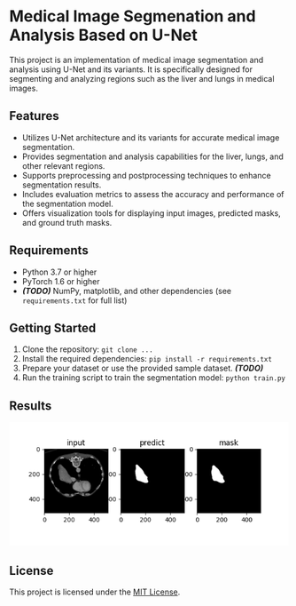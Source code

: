 # Medical Image Segmenation and Analysis Based on U-Net

This project is an implementation of medical image segmentation and analysis using U-Net and its variants. It is specifically designed for segmenting and analyzing regions such as the liver and lungs in medical images.

## Features

- Utilizes U-Net architecture and its variants for accurate medical image segmentation.
- Provides segmentation and analysis capabilities for the liver, lungs, and other relevant regions.
- Supports preprocessing and postprocessing techniques to enhance segmentation results.
- Includes evaluation metrics to assess the accuracy and performance of the segmentation model.
- Offers visualization tools for displaying input images, predicted masks, and ground truth masks.

## Requirements

- Python 3.7 or higher
- PyTorch 1.6 or higher
- ***(TODO)*** NumPy, matplotlib, and other dependencies (see `requirements.txt` for full list)

## Getting Started

1. Clone the repository: `git clone ...`
2. Install the required dependencies: `pip install -r requirements.txt`
3. Prepare your dataset or use the provided sample dataset.
***(TODO)***
4. Run the training script to train the segmentation model: `python train.py`
<!-- 
1. Evaluate the model on test images: `python evaluate.py`
2. Customize the code for your specific use case and integrate it into your own projects.
-->
## Results

![](assets\res.png)

## License

This project is licensed under the [MIT License](LICENSE).
